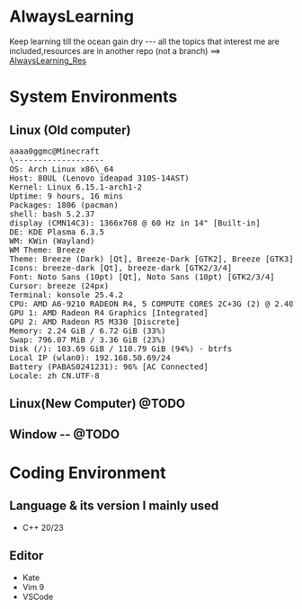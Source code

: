 # AlwaysLearning
Keep learning till the ocean gain dry --- all the topics that interest me are included,resources are in another repo (not a branch) ==> [AlwaysLearning_Res](https://github.com/aaaa0ggMC/AlwaysLearning_Res)

# System Environments
## Linux (Old computer)
<pre>
aaaa0ggmc@Minecraft
\-------------------
OS: Arch Linux x86\_64
Host: 80UL (Lenovo ideapad 310S-14AST)
Kernel: Linux 6.15.1-arch1-2
Uptime: 9 hours, 16 mins
Packages: 1806 (pacman)
shell: bash 5.2.37
display (CMN14C3): 1366x768 @ 60 Hz in 14" [Built-in]
DE: KDE Plasma 6.3.5
WM: KWin (Wayland)
WM Theme: Breeze
Theme: Breeze (Dark) [Qt], Breeze-Dark [GTK2], Breeze [GTK3]
Icons: breeze-dark [Qt], breeze-dark [GTK2/3/4]
Font: Noto Sans (10pt) [Qt], Noto Sans (10pt) [GTK2/3/4]
Cursor: breeze (24px)
Terminal: konsole 25.4.2
CPU: AMD A6-9210 RADEON R4, 5 COMPUTE CORES 2C+3G (2) @ 2.40 GHz
GPU 1: AMD Radeon R4 Graphics [Integrated]
GPU 2: AMD Radeon R5 M330 [Discrete]
Memory: 2.24 GiB / 6.72 GiB (33%)
Swap: 796.07 MiB / 3.36 GiB (23%)
Disk (/): 103.69 GiB / 110.79 GiB (94%) - btrfs
Local IP (wlan0): 192.168.50.69/24
Battery (PABAS0241231): 96% [AC Connected]
Locale: zh_CN.UTF-8
</pre>

## Linux(New Computer) @TODO

## Window -- @TODO


# Coding Environment
## Language & its version I mainly used
- C++ 20/23

## Editor
- Kate
- Vim 9
- VSCode


